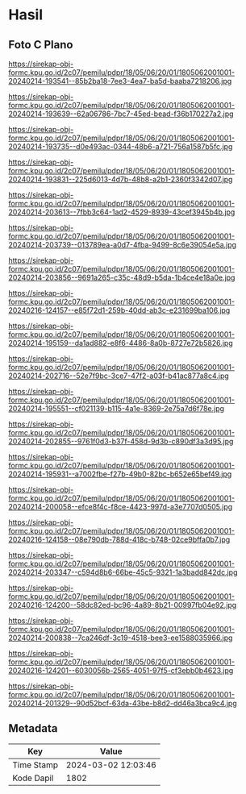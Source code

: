 # Hasil

## Foto C Plano

https://sirekap-obj-formc.kpu.go.id/2c07/pemilu/pdpr/18/05/06/20/01/1805062001001-20240214-193541--85b2ba18-7ee3-4ea7-ba5d-baaba7218206.jpg

https://sirekap-obj-formc.kpu.go.id/2c07/pemilu/pdpr/18/05/06/20/01/1805062001001-20240214-193639--62a06786-7bc7-45ed-bead-f36b170227a2.jpg

https://sirekap-obj-formc.kpu.go.id/2c07/pemilu/pdpr/18/05/06/20/01/1805062001001-20240214-193735--d0e493ac-0344-48b6-a721-756a1587b5fc.jpg

https://sirekap-obj-formc.kpu.go.id/2c07/pemilu/pdpr/18/05/06/20/01/1805062001001-20240214-193831--225d6013-4d7b-48b8-a2b1-2360f3342d07.jpg

https://sirekap-obj-formc.kpu.go.id/2c07/pemilu/pdpr/18/05/06/20/01/1805062001001-20240214-203613--7fbb3c64-1ad2-4529-8939-43cef3945b4b.jpg

https://sirekap-obj-formc.kpu.go.id/2c07/pemilu/pdpr/18/05/06/20/01/1805062001001-20240214-203739--013789ea-a0d7-4fba-9499-8c6e39054e5a.jpg

https://sirekap-obj-formc.kpu.go.id/2c07/pemilu/pdpr/18/05/06/20/01/1805062001001-20240214-203856--9691a265-c35c-48d9-b5da-1b4ce4e18a0e.jpg

https://sirekap-obj-formc.kpu.go.id/2c07/pemilu/pdpr/18/05/06/20/01/1805062001001-20240216-124157--e85f72d1-259b-40dd-ab3c-e231699ba106.jpg

https://sirekap-obj-formc.kpu.go.id/2c07/pemilu/pdpr/18/05/06/20/01/1805062001001-20240214-195159--da1ad882-e8f6-4486-8a0b-8727e72b5826.jpg

https://sirekap-obj-formc.kpu.go.id/2c07/pemilu/pdpr/18/05/06/20/01/1805062001001-20240214-202716--52e7f9bc-3ce7-47f2-a03f-b41ac877a8c4.jpg

https://sirekap-obj-formc.kpu.go.id/2c07/pemilu/pdpr/18/05/06/20/01/1805062001001-20240214-195551--cf021139-b115-4a1e-8369-2e75a7d6f78e.jpg

https://sirekap-obj-formc.kpu.go.id/2c07/pemilu/pdpr/18/05/06/20/01/1805062001001-20240214-202855--9761f0d3-b37f-458d-9d3b-c890df3a3d95.jpg

https://sirekap-obj-formc.kpu.go.id/2c07/pemilu/pdpr/18/05/06/20/01/1805062001001-20240214-195931--a7002fbe-f27b-49b0-82bc-b652e65bef49.jpg

https://sirekap-obj-formc.kpu.go.id/2c07/pemilu/pdpr/18/05/06/20/01/1805062001001-20240214-200058--efce8f4c-f8ce-4423-997d-a3e7707d0505.jpg

https://sirekap-obj-formc.kpu.go.id/2c07/pemilu/pdpr/18/05/06/20/01/1805062001001-20240216-124158--08e790db-788d-418c-b748-02ce9bffa0b7.jpg

https://sirekap-obj-formc.kpu.go.id/2c07/pemilu/pdpr/18/05/06/20/01/1805062001001-20240214-203347--c594d8b6-66be-45c5-9321-1a3badd842dc.jpg

https://sirekap-obj-formc.kpu.go.id/2c07/pemilu/pdpr/18/05/06/20/01/1805062001001-20240216-124200--58dc82ed-bc96-4a89-8b21-00997fb04e92.jpg

https://sirekap-obj-formc.kpu.go.id/2c07/pemilu/pdpr/18/05/06/20/01/1805062001001-20240214-200838--7ca246df-3c19-4518-bee3-ee1588035966.jpg

https://sirekap-obj-formc.kpu.go.id/2c07/pemilu/pdpr/18/05/06/20/01/1805062001001-20240216-124201--6030056b-2565-4051-97f5-cf3ebb0b4623.jpg

https://sirekap-obj-formc.kpu.go.id/2c07/pemilu/pdpr/18/05/06/20/01/1805062001001-20240214-201329--90d52bcf-63da-43be-b8d2-dd46a3bca9c4.jpg


## Metadata

| Key        | Value               |
| ---------- | ------------------- |
| Time Stamp | 2024-03-02 12:03:46 |
| Kode Dapil | 1802                |



